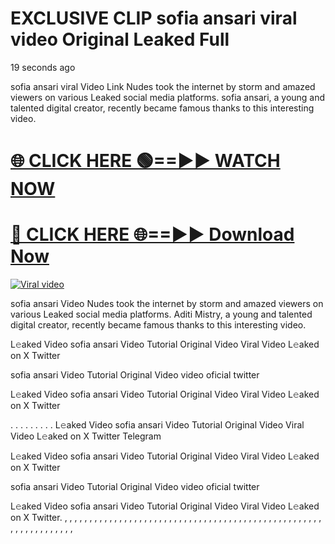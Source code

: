 # EXCLUSIVE CLIP sofia ansari viral video Original Leaked Full



19 seconds ago


sofia ansari viral Video Link Nudes took the internet by storm and amazed viewers on various Leaked social media platforms. sofia ansari, a young and talented digital creator, recently became famous thanks to this interesting video.




<h1><a href="https://sports-cola-tv.blogspot.com/2025/01/gg.html" rel="nofollow">🌐 CLICK HERE 🟢==►► WATCH NOW</a></h1>


<h1><a href="https://sports-cola-tv.blogspot.com/2025/01/gg.html" rel="nofollow"> 🔴 CLICK HERE 🌐==►► Download Now</a></h1>


<p><a href="https://sports-cola-tv.blogspot.com/2025/01/gg.html" rel="nofollow"><img src="https://i.imgur.com/dJHk4Zq.gif" alt="Viral video"></a></p>

sofia ansari Video Nudes took the internet by storm and amazed viewers on various Leaked social media platforms. Aditi Mistry, a young and talented digital creator, recently became famous thanks to this interesting video.

L𝚎aked Video sofia ansari Video Tutorial Original Video Viral Video L𝚎aked on X Twitter

sofia ansari Video Tutorial Original Video video oficial twitter

L𝚎aked Video sofia ansari Video Tutorial Original Video Viral Video L𝚎aked on X Twitter

. . . . . . . . . L𝚎aked Video sofia ansari Video Tutorial Original Video Viral Video L𝚎aked on X Twitter Telegram

L𝚎aked Video sofia ansari Video Tutorial Original Video Viral Video L𝚎aked on X Twitter

sofia ansari Video Tutorial Original Video video oficial twitter

L𝚎aked Video sofia ansari Video Tutorial Original Video Viral Video L𝚎aked on X Twitter. , , , , , , , , , , , , , , , , , , , , , , , , , , , , , , , , , , , , , , , , , , , , , , , , , , , , , , , , , , , , , , , , ,
